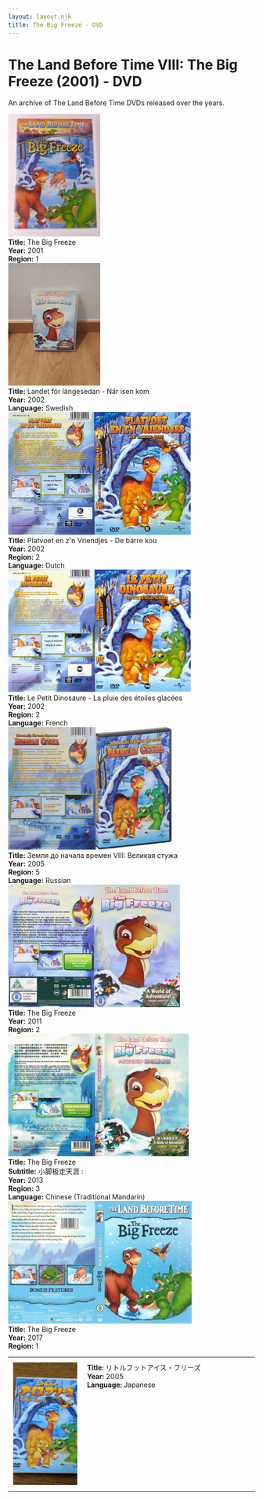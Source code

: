 ```yaml
---
layout: layout.njk
title: The Big Freeze - DVD
---
```


# The Land Before Time VIII: The Big Freeze (2001) - DVD

An archive of The Land Before Time DVDs released over the years.

<div class="table-wrapper">
  <table>
  <div class="item-entry">
  <div class="item-image">
    
  </div>
  <div class="item-details">
    
  </div>
</div>

<div class="item-entry">
  <div class="item-image">
    <a href="/images/media/dvd/8/lbt8-english2003.jpg" data-lightbox="books" data-title="The Big Freeze">
        <div class="img-box">
          <img src="/images/media/dvd/8/lbt8-english2003.jpg" alt="The Big Freeze" style="height:250px; object-fit:cover;" / loading="lazy">
        </div>
      </a>
  </div>
  <div class="item-details">
    <strong>Title:</strong> The Big Freeze<br/>
      <strong>Year:</strong> 2001<br/>
      <strong>Region:</strong> 1<br/>
  </div>
</div>

<div class="item-entry">
  <div class="item-image">
    <a href="/images/media/dvd/8/lbt8-swedish-dvd.jpg" data-lightbox="books" data-title="Landet för längesedan - När isen kom">
        <div class="img-box">
          <img src="/images/media/dvd/8/lbt8-swedish-dvd.jpg" alt="Landet för längesedan - När isen kom" style="height:250px; object-fit:cover;" / loading="lazy">
        </div>
      </a>
  </div>
  <div class="item-details">
    <strong>Title:</strong> Landet för längesedan - När isen kom<br/>
      <strong>Year:</strong> 2002<br/>
      <strong>Language:</strong> Swedish<br/>
  </div>
</div>


<div class="item-entry">
  <div class="item-image">
    <a href="/images/media/dvd/8/platvoet-en-zijn-vriendjes-de-barre-kou-dvd-nl_orig.jpg" data-lightbox="books" data-title="Platvoet en z'n Vriendjes - De barre kou">
        <div class="img-box">
          <img src="/images/media/dvd/8/platvoet-en-zijn-vriendjes-de-barre-kou-dvd-nl_orig.jpg" alt="Platvoet en z'n Vriendjes - De barre kou" style="height:250px; object-fit:cover;" / loading="lazy">
        </div>
      </a>
  </div>
  <div class="item-details">
    <strong>Title:</strong> Platvoet en z'n Vriendjes - De barre kou<br/>
      <strong>Year:</strong> 2002<br/>
      <strong>Region:</strong> 2<br/>
      <strong>Language:</strong> Dutch<br/>
  </div>
</div>

<div class="item-entry">
  <div class="item-image">
    <a href="/images/media/dvd/8/le-petit-dinosaure-vol-8-la-pluie-d-etoile-glacee-18563201022007_orig.jpg" data-lightbox="books" data-title="Le Petit Dinosaure - La pluie des étoiles glacées">
        <div class="img-box">
          <img src="/images/media/dvd/8/le-petit-dinosaure-vol-8-la-pluie-d-etoile-glacee-18563201022007_orig.jpg" alt="Le Petit Dinosaure - La pluie des étoiles glacées" style="height:250px; object-fit:cover;" / loading="lazy">
        </div>
      </a>
  </div>
  <div class="item-details">
    <strong>Title:</strong> Le Petit Dinosaure - La pluie des étoiles glacées<br/>
      <strong>Year:</strong> 2002<br/>
      <strong>Region:</strong> 2<br/>
      <strong>Language:</strong> French<br/>
  </div>
</div>
<tr id="lbt8-ja-2005-33">
    <td style="width:30%; text-align: center; vertical-align:top; padding:10px;">
      <a href="/images/media/dvd/8/lbt8-ja-2005.jpg" data-lightbox="books" data-title="リトルフットアイス・フリーズ">
        <div class="img-box">
          <img src="/images/media/dvd/8/lbt8-ja-2005.jpg" alt="リトルフットアイス・フリーズ" style="height:250px; object-fit:cover;" / loading="lazy">
        </div>
      </a>
    </td>
    <td style="vertical-align:top; padding:10px;">
      <strong>Title:</strong> リトルフットアイス・フリーズ<br/>
      <strong>Year:</strong> 2005<br/>
      <strong>Language:</strong> Japanese<br/>
    </td>
  </tr>

<div class="item-entry">
  <div class="item-image">
    <a href="/images/media/dvd/8/russianlbt8dvd2005_orig.jpg" data-lightbox="books" data-title="Земля до начала времен VIII: Великая стужа">
        <div class="img-box">
          <img src="/images/media/dvd/8/russianlbt8dvd2005_orig.jpg" alt="Земля до начала времен VIII: Великая стужа" style="height:250px; object-fit:cover;" / loading="lazy">
        </div>
      </a>
  </div>
  <div class="item-details">
    <strong>Title:</strong> Земля до начала времен VIII: Великая стужа<br/>
      <strong>Year:</strong> 2005<br/>
      <strong>Region:</strong> 5<br/>
      <strong>Language:</strong> Russian<br/>
  </div>
</div>

<div class="item-entry">
  <div class="item-image">
    <a href="/images/media/dvd/8/lbt8dvdregions2-4-2011_orig.jpg" data-lightbox="books" data-title="The Big Freeze">
        <div class="img-box">
          <img src="/images/media/dvd/8/lbt8dvdregions2-4-2011_orig.jpg" alt="The Big Freeze" style="height:250px; object-fit:cover;" / loading="lazy">
        </div>
      </a>
  </div>
  <div class="item-details">
    <strong>Title:</strong> The Big Freeze<br/>
      <strong>Year:</strong> 2011<br/>
      <strong>Region:</strong> 2<br/>
  </div>
</div>

  <div class="item-entry">
  <div class="item-image">
    <a href="/images/media/dvd/8/lbt8-chineser3_orig.jpg" data-lightbox="books" data-title="The Big Freeze">
        <div class="img-box">
          <img src="/images/media/dvd/8/lbt8-chineser3_orig.jpg" alt="The Big Freeze" style="height:250px; object-fit:cover;" / loading="lazy">
        </div>
      </a>
  </div>
  <div class="item-details">
    <strong>Title:</strong> The Big Freeze<br/>
      <strong>Subtitle:</strong> 小脚板走天涯 :<br/>
      <strong>Year:</strong> 2013<br/>
      <strong>Region:</strong> 3<br/>
      <strong>Language:</strong> Chinese (Traditional Mandarin)<br/>
  </div>
</div>

<div class="item-entry">
  <div class="item-image">
    <a href="/images/media/dvd/8/2017-07-27-597a3b8e68067-dvd-landbeforetimebigfreezedvd-2017-r1_orig.jpg" data-lightbox="books" data-title="The Big Freeze">
        <div class="img-box">
          <img src="/images/media/dvd/8/2017-07-27-597a3b8e68067-dvd-landbeforetimebigfreezedvd-2017-r1_orig.jpg" alt="The Big Freeze" style="height:250px; object-fit:cover;" / loading="lazy">
        </div>
      </a>
  </div>
  <div class="item-details">
    <strong>Title:</strong> The Big Freeze<br/>
      <strong>Year:</strong> 2017<br/>
      <strong>Region:</strong> 1<br/>
  </div>
</div>


</table>
</div>